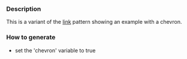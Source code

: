 ### Description
This is a variant of the [link](./?p=atoms-link) pattern showing an example with a chevron.

### How to generate
* set the 'chevron' variable to true
